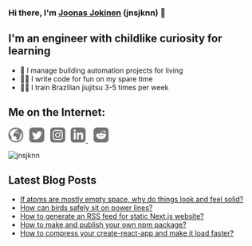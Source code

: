 ### Hi there, I'm [Joonas Jokinen](https://joonasjokinen.fi) (jnsjknn) 👋

## I'm an engineer with childlike curiosity for learning
- 💼 I manage building automation projects for living
- 👨‍💻 I write code for fun on my spare time
- 🤼‍♂️ I train Brazilian jiujitsu 3-5 times per week

## Me on the Internet:

[<img src="./icons/globe.svg" alt="joonasjokinen.fi"  width="30"/>](https://joonasjokinen.fi)&nbsp;&nbsp;
[<img src="./icons/twitter.svg" alt="jnsjknn"  width="30"/>](https://twitter.com/jnsjknn)&nbsp;&nbsp;
[<img src="./icons/instagram.svg" alt="jnsjknn.dev" width="30"/>](https://www.instagram.com/jnsjknn.dev)&nbsp;&nbsp;
[<img src="./icons/linkedin.svg" alt="joonasjokinen" width="30"/> ](https://www.linkedin.com/in/joonasjokinen/)&nbsp;&nbsp;
[<img src="./icons/reddit.svg" alt="jnsjknn" width="30"/>](https://reddit.com/u/jnsjknn)

![jnsjknn](https://github-readme-stats.vercel.app/api/top-langs?username=jnsjknn&show_icons=true&locale=en&layout=compact&theme=dracula)



## Latest Blog Posts
<!-- BLOG-POST-LIST:START -->
- [If atoms are mostly empty space, why do things look and feel solid?](https://joonasjokinen.fi/blog/atoms-empty-space-why-things-look-feel-solid)
- [How can birds safely sit on power lines?](https://joonasjokinen.fi/blog/how-can-birds-safely-sit-on-power-lines)
- [How to generate an RSS feed for static Next.js website?](https://joonasjokinen.fi/blog/how-to-generate-rss-feed-nextjs)
- [How to make and publish your own npm package?](https://joonasjokinen.fi/blog/how-to-make-and-publish-npm-package)
- [How to compress your create-react-app and make it load faster?](https://joonasjokinen.fi/blog/compress-create-react-app-make-it-faster)
<!-- BLOG-POST-LIST:END -->



